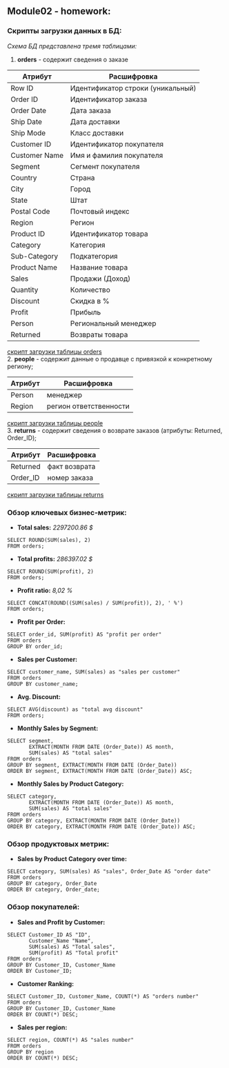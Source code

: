 ## Module02 - homework:

### Cкрипты загрузки данных в БД:
*Схема БД представлена тремя таблицами:* </br>
1. **orders** - содержит сведения о заказе </br> 

|Атрибут|Расшифровка|
|---|---|
|Row ID|Идентификатор строки (уникальный)|
|Order ID|Идентификатор заказа|
|Order Date|Дата заказа|
|Ship Date|Дата доставки|
|Ship Mode|Класс доставки|
|Customer ID|Идентификатор покупателя|
|Customer Name|Имя и фамилия покупателя|
|Segment|Сегмент покупателя|
|Country|Страна|
|City|Город |
|State|Штат|
|Postal Code|Почтовый индекс|
|Region|	Регион|
|Product ID|	Идентификатор товара|
|Category|	Категория|
|Sub-Category|	Подкатегория|
|Product Name|	Название товара|
|Sales|	Продажи (Доход)|
|Quantity|	Количество|
|Discount|	Скидка в %|
|Profit|	Прибыль|
|Person|	Региональный менеджер|
|Returned|	Возвраты товара|

[скрипт загрузки таблицы orders](https://github.com/alex97iv/DE-content/blob/main/data-learn-course/module02/scripts/orders.sql) </br> 
2. **people** - содержит данные о продавце с привязкой к конкретному региону; </br> 

|Атрибут|Расшифровка|
|---|---|
|Person|менеджер|
|Region|регион ответственности|

[скрипт загрузки таблицы people](https://github.com/alex97iv/DE-content/blob/main/data-learn-course/module02/scripts/people.sql) </br>
3. **returns** - содержит сведения о возврате заказов (атрибуты: Returned, Order_ID); </br> 

|Атрибут|Расшифровка|
|---|---|
|Returned|факт возврата|
|Order_ID|номер заказа|

[скрипт загрузки таблицы returns](https://github.com/alex97iv/DE-content/blob/main/data-learn-course/module02/scripts/returns.sql)

### Обзор ключевых бизнес-метрик:
* **Total sales:** *2297200.86 $* 
``` 
SELECT ROUND(SUM(sales), 2)
FROM orders; 
```
* **Total profits:** *286397.02 $* 
```
SELECT ROUND(SUM(profit), 2)
FROM orders;
```
* **Profit ratio:** *8,02 %*
```
SELECT CONCAT(ROUND((SUM(sales) / SUM(profit)), 2), ' %')
FROM orders;
```
* **Profit per Order:**
```
SELECT order_id, SUM(profit) AS "profit per order"
FROM orders
GROUP BY order_id;
```
* **Sales per Customer:**
```
SELECT customer_name, SUM(sales) as "sales per customer"
FROM orders
GROUP BY customer_name;
```
* **Avg. Discount:**
```
SELECT AVG(discount) as "total avg discount"
FROM orders;
```
* **Monthly Sales by Segment:**
```
SELECT segment, 
       EXTRACT(MONTH FROM DATE (Order_Date)) AS month, 
       SUM(sales) AS "total sales"
FROM orders
GROUP BY segment, EXTRACT(MONTH FROM DATE (Order_Date))
ORDER BY segment, EXTRACT(MONTH FROM DATE (Order_Date)) ASC;
```
* **Monthly Sales by Product Category:**
```
SELECT category, 
       EXTRACT(MONTH FROM DATE (Order_Date)) AS month, 
       SUM(sales) AS "total sales"
FROM orders
GROUP BY category, EXTRACT(MONTH FROM DATE (Order_Date))
ORDER BY category, EXTRACT(MONTH FROM DATE (Order_Date)) ASC;
```
### Обзор продуктовых метрик:
* **Sales by Product Category over time:**
```
SELECT category, SUM(sales) AS "sales", Order_Date AS "order date"
FROM orders
GROUP BY category, Order_Date
ORDER BY category, Order_date;
```
### Обзор покупателей:
* **Sales and Profit by Customer:**
```
SELECT Customer_ID AS "ID",
       Customer_Name "Name",
       SUM(sales) AS "Total sales", 
       SUM(profit) AS "Total profit"
FROM orders
GROUP BY Customer_ID, Customer_Name
ORDER BY Customer_ID;
```
* **Customer Ranking:**
```
SELECT Customer_ID, Customer_Name, COUNT(*) AS "orders number"
FROM orders
GROUP BY Customer_ID, Customer_Name
ORDER BY COUNT(*) DESC;
```
* **Sales per region:**
```
SELECT region, COUNT(*) AS "sales number"
FROM orders
GROUP BY region
ORDER BY COUNT(*) DESC;
```
